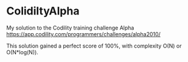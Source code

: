 # ColidiltyAlpha
 
My solution to the Codility training challenge Alpha https://app.codility.com/programmers/challenges/alpha2010/ 

This solution gained a perfect score of 100%, with complexity O(N) or O(N*log(N)).
